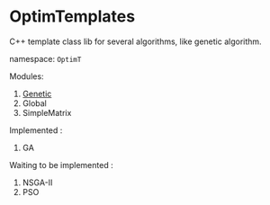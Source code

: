 # OptimTemplates
 
C++ template class lib for several algorithms, like genetic algorithm.

namespace: `OptimT`

Modules:
1. [Genetic](./docs/Genetic.md)
2. Global
3. SimpleMatrix


Implemented : 
1. GA

Waiting to be implemented :
1. NSGA-II
2. PSO